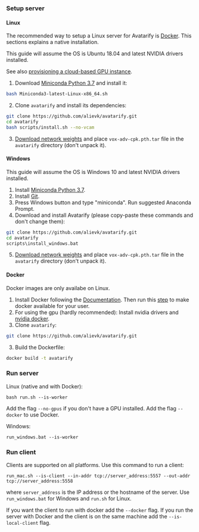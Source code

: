 ### Setup server

#### Linux
The recommended way to setup a Linux server for Avatarify is [Docker](#docker).
This sections explains a native installation.

This guide will assume the OS is Ubuntu 18.04 and latest NVIDIA drivers installed.

See also [provisioning a cloud-based GPU instance](https://github.com/alievk/avatarify/wiki/Provisioning-a-cloud-based-GPU-instance).

1. Download [Miniconda Python 3.7](https://docs.conda.io/en/latest/miniconda.html#linux-installers) and install it:
```bash
bash Miniconda3-latest-Linux-x86_64.sh
```
2. Clone `avatarify` and install its dependencies:
```bash
git clone https://github.com/alievk/avatarify.git
cd avatarify
bash scripts/install.sh --no-vcam
```
3. [Download network weights](#download-network-weights) and place `vox-adv-cpk.pth.tar` file in the `avatarify` directory (don't unpack it).

#### Windows

This guide will assume the OS is Windows 10 and latest NVIDIA drivers installed.

1. Install [Miniconda Python 3.7](https://docs.conda.io/en/latest/miniconda.html#windows-installers).
2. Install [Git](https://git-scm.com/download/win).
3. Press Windows button and type "miniconda". Run suggested Anaconda Prompt.
4. Download and install Avatarify (please copy-paste these commands and don't change them):
```bash
git clone https://github.com/alievk/avatarify.git
cd avatarify
scripts\install_windows.bat
```
5. [Download network weights](#download-network-weights) and place `vox-adv-cpk.pth.tar` file in the `avatarify` directory (don't unpack it).

#### Docker
Docker images are only availabe on Linux.

1. Install Docker following the [Documentation](https://docs.docker.com/engine/install/). Then run this [step](https://docs.docker.com/engine/install/linux-postinstall/#manage-docker-as-a-non-root-user) to make docker available for your user.
2. For using the gpu (hardly recommended): Install nvidia drivers and [nvidia docker](https://github.com/NVIDIA/nvidia-docker#quickstart).
2. Clone `avatarify`:
```bash
git clone https://github.com/alievk/avatarify.git
```
3. Build the Dockerfile:
```bash
docker build -t avatarify
```

### Run server

Linux (native and with Docker):
```
bash run.sh --is-worker
```
Add the flag `--no-gpus` if you don't have a GPU installed. Add the flag `--docker` to use Docker.

Windows:
```
run_windows.bat --is-worker
```

### Run client

Clients are supported on all platforms. Use this command to run a client:
```
run_mac.sh --is-client --in-addr tcp://server_address:5557 --out-addr tcp://server_address:5558
```
where `server_address` is the IP address or the hostname of the server. Use `run_windows.bat` for Windows and `run.sh` for Linux.

If you want the client to run with docker add the `--docker` flag. If you run the server with Docker and the client is on the same machine add the `--is-local-client` flag.
